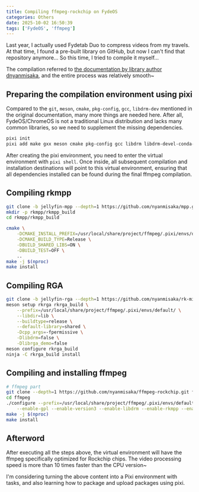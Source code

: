 ```yaml
---
title: Compiling ffmpeg-rockchip on FydeOS
categories: Others
date: 2025-10-02 16:50:39
tags: ['FydeOS', 'ffmpeg']
---
```


Last year, I actually used Fydetab Duo to compress videos from my travels. At that time, I found a pre-built library on GitHub, but now I can't find that repository anymore... So this time, I tried to compile it myself...

<!-- more -->

The compilation referred to [the documentation by library author dnyanmisaka](https://github.com/nyanmisaka/ffmpeg-rockchip/wiki/Compilation), and the entire process was relatively smooth~

## Preparing the compilation environment using pixi

Compared to the `git`, `meson`, `cmake`, `pkg-config`, `gcc`, `libdrm-dev` mentioned in the original documentation, many more things are needed here. After all, FydeOS/ChromeOS is not a traditional Linux distribution and lacks many common libraries, so we need to supplement the missing dependencies.

```bash
pixi init
pixi add make gxx meson cmake pkg-config gcc libdrm libdrm-devel-conda-aarch64 pthread-stubs binutils diffutils awk
```

After creating the pixi environment, you need to enter the virtual environment with `pixi shell`. Once inside, all subsequent compilation and installation destinations will point to this virtual environment, ensuring that all dependencies installed can be found during the final ffmpeg compilation.

## Compiling rkmpp
```bash
git clone -b jellyfin-mpp --depth=1 https://github.com/nyanmisaka/mpp.git rkmpp
mkdir -p rkmpp/rkmpp_build
cd rkmpp/rkmpp_build

cmake \
    -DCMAKE_INSTALL_PREFIX=/usr/local/share/project/ffmpeg/.pixi/envs/default/ \
    -DCMAKE_BUILD_TYPE=Release \
    -DBUILD_SHARED_LIBS=ON \
    -DBUILD_TEST=OFF \
    ..
make -j $(nproc)
make install
```

## Compiling RGA
```bash
git clone -b jellyfin-rga --depth=1 https://github.com/nyanmisaka/rk-mirrors.git rkrga
meson setup rkrga rkrga_build \
    --prefix=/usr/local/share/project/ffmpeg/.pixi/envs/default/ \
    --libdir=lib \
    --buildtype=release \
    --default-library=shared \
    -Dcpp_args=-fpermissive \
    -Dlibdrm=false \
    -Dlibrga_demo=false
meson configure rkrga_build
ninja -C rkrga_build install
```

## Compiling and installing ffmpeg
```bash
# ffmpeg part
git clone --depth=1 https://github.com/nyanmisaka/ffmpeg-rockchip.git ffmpeg
cd ffmpeg
./configure --prefix=/usr/local/share/project/ffmpeg/.pixi/envs/default \
    --enable-gpl --enable-version3 --enable-libdrm --enable-rkmpp --enable-rkrga
make -j $(nproc)
make install
```

## Afterword
After executing all the steps above, the virtual environment will have the ffmpeg specifically optimized for Rockchip chips. The video processing speed is more than 10 times faster than the CPU version~

I'm considering turning the above content into a Pixi environment with tasks, and also learning how to package and upload packages using pixi.
